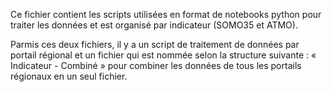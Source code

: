 Ce fichier contient les scripts utilisées en format de notebooks python pour traiter les données et est organisé par indicateur (SOMO35 et ATMO).

Parmis ces deux fichiers, il y a un script de traitement de données par portail régional et un fichier qui est nommée selon la structure suivante :   « Indicateur - Combiné » pour combiner les données de tous les portails régionaux en un seul fichier. 